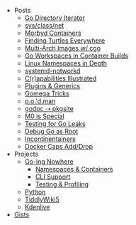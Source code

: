 <!-- markdownlint-disable-next-line first-line-h1 -->
* Posts
  * [Go Directory Iterator](/art/iterate-dir)
  * [sys/class/net](/art/sys-class-net)
  * [Morbyd Containers](/art/morbyd)
  * [Finding Turtles Everywhere](/art/turtles)
  * [Multi-Arch Images w/ cgo](/art/multiarchcgo)
  * [Go Workspaces in Container Builds](/art/localwscontainer)
  * [Linux Namespaces in Depth](/art/lxnamespaces)
  * [systemd-notworkd](/art/notworkd)
  * [C(r)apabilities Illustrated](/art/capabilities)
  * [Plugins &amp; Generics](/art/plug-generics)
  * [Gomega Tricks](/art/gomega-tricks)
  * [p.o.&#39;d.man](/art/podman)
  * [godoc ⇢ pkgsite](/art/pkgsite)
  * [M0 is Special](/art/namspill)
  * [Testing for Go Leaks](/art/leaky)
  * [Debug Go as Root](/art/debugroot)
  * [Incontinentainers](/art/incontinentainers)
  * [Docker Caps Add/Drop](/art/cap-add-drop)
* Projects
  * [Go-ing Nowhere](/gone)
    * [Namespaces & Containers](/go-low)
    * [CLI Support](/go-cli)
    * [Testing & Profiling](go-testprof)
  * [Python](/spam)
  * [TiddlyWiki5](/tiddlywiki)
  * [Kdenlive](/kdenlive)
* [Gists](https://gist.github.com/TheDiveO)
